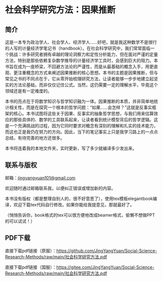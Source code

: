 # 社会科学研究方法：因果推断

## 简介

这是一本专为政治学人、社会学人、经济学人……好吧，就是我这种数学不是很行的人写的计量经济学笔记书（handbook）。在社会科学研究中，我们常常面临一个挑战：许多研究者拥有卓越的理论洞察力和定性分析能力，但在面对严谨的定量方法，特别是那些依赖复杂数学推导的计量经济学工具时，会感到巨大的阻力。本书旨在成为一座桥梁，不回避方法论的严谨性，而是从最基础的概念入手，用更直观、更注重概念的方式来阐述因果推断的核心思想。本书的主题是因果推断，但与常见之书的不同点在于，它从零开始梳理研究方法，让读者能够一步步地建立起坚实的方法论基础，而非仅仅记住公式。当然，这仍需要一定的理解水平，毕竟这个领域还是有一定难度的。

本书的亮点在于将数学知识与哲学知识融为一体。因果推断的本质，并非简单地统计相关性，而是在探究一个根本的哲学问题：“如果……会怎样？”这就是反事实框架的核心。本书试图将这些关于因果、反事实的抽象哲学思想，与我们用来估算效应的那些具体的、数学的工具联系起来，让读者看到统计模型背后的哲学逻辑。这是一个充满挑战的过程，因为它同时要求对概念有深刻的理解和扎实的技术能力，而这也正是我仍在努力的方向。因此，当下的笔记事实上只是我学习路上的一点点总结，有待完善的地方还很多。

本书将连着我的本地文件夹，实时更新，写了多少就编译多少发出来。

## 联系与版权

邮箱：jingyangyuan101@gmail.com

欢迎随时通过邮箱联系我，以便纠正错误或增加新的内容。

本书没有版权（都是整理自别人的，很不好意思了），使用tex模板elegantbook编译，欢迎下载tex代码自行修改。如果你能给我提意见，那就最好了。

（悄悄告诉你，book格式的tex可以很方便地改成beamer格式，偷懒不想做PPT的可以试试！）

## PDF下载

直接下载pdf链接（原服）：https://github.com/JingYangYuan/Social-Science-Research-Methods/raw/main/社会科学研究方法.pdf

直接下载pdf链接（国服）：https://gitee.com/JingYangYuan/Social-Science-Research-Methods/raw/main/社会科学研究方法.pdf
